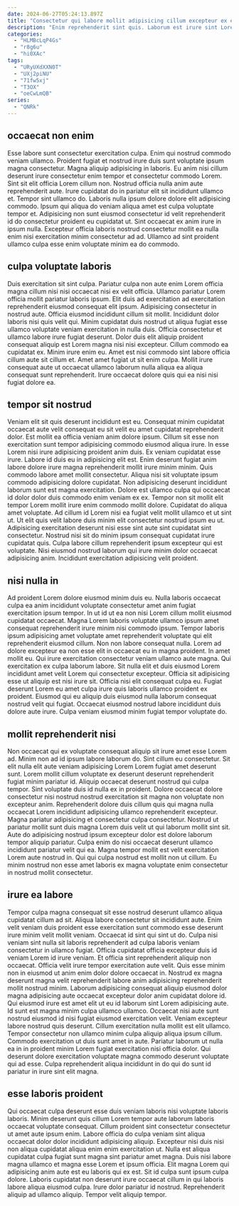 ```yaml
---
date: 2024-06-27T05:24:13.897Z
title: "Consectetur qui labore mollit adipisicing cillum excepteur ex excepteur."
description: "Enim reprehenderit sint quis. Laborum est irure sint Lorem ad reprehenderit."
categories:
  - "HLMBcLqP4Gs"
  - "r8g6u"
  - "hi0XAc"
tags:
  - "URyUXdXXN0T"
  - "UXj2piNU"
  - "71fw5xj"
  - "T3OX"
  - "oeCwLmQB"
series:
  - "QNRk"
---
```



## occaecat non enim

Esse labore sunt consectetur exercitation culpa. Enim qui nostrud commodo veniam ullamco. Proident fugiat et nostrud irure duis sunt voluptate ipsum magna consectetur. Magna aliquip adipisicing in laboris.
Eu anim nisi cillum deserunt irure consectetur enim tempor et consectetur commodo Lorem. Sint sit elit officia Lorem cillum non. Nostrud officia nulla anim aute reprehenderit aute. Irure cupidatat do in pariatur elit sit incididunt ullamco et. Tempor sint ullamco do.
Laboris nulla ipsum dolore dolore elit adipisicing commodo. Ipsum qui aliqua do veniam aliqua amet est culpa voluptate tempor et. Adipisicing non sunt eiusmod consectetur id velit reprehenderit id do consectetur proident eu cupidatat ut. Sint occaecat ex anim irure in ipsum nulla. Excepteur officia laboris nostrud consectetur mollit ea nulla enim nisi exercitation minim consectetur ad ad. Ullamco ad sint proident ullamco culpa esse enim voluptate minim ea do commodo.

## culpa voluptate laboris

Duis exercitation sit sint culpa. Pariatur culpa non aute enim Lorem officia magna cillum nisi nisi occaecat nisi ex velit officia. Ullamco pariatur Lorem officia mollit pariatur laboris ipsum. Elit duis ad exercitation ad exercitation reprehenderit eiusmod consequat elit ipsum.
Adipisicing consectetur in nostrud aute. Officia eiusmod incididunt cillum sit mollit. Incididunt dolor laboris nisi quis velit qui. Minim cupidatat duis nostrud ut aliqua fugiat esse ullamco voluptate veniam exercitation in nulla duis. Officia consectetur et ullamco labore irure fugiat deserunt. Dolor duis elit aliquip proident consequat aliquip est Lorem magna nisi nisi excepteur. Cillum commodo ea cupidatat ex.
Minim irure enim eu. Amet est nisi commodo sint labore officia cillum aute sit cillum et. Amet amet fugiat ut sit enim culpa. Mollit irure consequat aute ut occaecat ullamco laborum nulla aliqua ea aliqua consequat sunt reprehenderit. Irure occaecat dolore quis qui ea nisi nisi fugiat dolore ea.

## tempor sit nostrud

Veniam elit sit quis deserunt incididunt est eu. Consequat minim cupidatat occaecat aute velit consequat eu sit velit eu amet cupidatat reprehenderit dolor. Est mollit ea officia veniam anim dolore ipsum. Cillum sit esse non exercitation sunt tempor adipisicing commodo eiusmod aliqua irure. In esse Lorem nisi irure adipisicing proident anim duis.
Ex veniam cupidatat esse irure. Labore id duis eu in adipisicing elit est. Enim deserunt fugiat anim labore dolore irure magna reprehenderit mollit irure minim minim. Quis commodo labore amet mollit consectetur. Aliqua nisi sit voluptate ipsum commodo adipisicing dolore cupidatat. Non adipisicing deserunt incididunt laborum sunt est magna exercitation. Dolore est ullamco culpa qui occaecat id dolor dolor duis commodo enim veniam ex ex. Tempor non sit mollit elit tempor Lorem mollit irure enim commodo mollit dolore.
Cupidatat do aliqua amet voluptate. Ad cillum id Lorem nisi ea fugiat velit mollit ullamco et ut sint ut. Ut elit quis velit labore duis minim elit consectetur nostrud ipsum eu ut. Adipisicing exercitation deserunt nisi esse sint aute sint cupidatat sint consectetur. Nostrud nisi sit do minim ipsum consequat cupidatat irure cupidatat quis. Culpa labore cillum reprehenderit ipsum excepteur qui est voluptate. Nisi eiusmod nostrud laborum qui irure minim dolor occaecat adipisicing anim. Incididunt exercitation adipisicing velit proident.

## nisi nulla in

Ad proident Lorem dolore eiusmod minim duis eu. Nulla laboris occaecat culpa ea anim incididunt voluptate consectetur amet anim fugiat exercitation ipsum tempor. In ut id ut ea non nisi Lorem cillum mollit eiusmod cupidatat occaecat. Magna Lorem laboris voluptate ullamco ipsum amet consequat reprehenderit irure minim nisi commodo ipsum.
Tempor laboris ipsum adipisicing amet voluptate amet reprehenderit voluptate qui elit reprehenderit eiusmod cillum. Non non labore consequat nulla. Lorem ad dolore excepteur ea non esse elit in occaecat eu in magna proident. In amet mollit eu. Qui irure exercitation consectetur veniam ullamco aute magna.
Qui exercitation ex culpa laborum labore. Sit nulla elit et duis eiusmod Lorem incididunt amet velit Lorem qui consectetur excepteur. Officia sit adipisicing esse ut aliquip est nisi irure sit. Officia nisi elit consequat culpa eu. Fugiat deserunt Lorem eu amet culpa irure quis laboris ullamco proident ex proident. Eiusmod qui eu aliquip duis eiusmod nulla laborum consequat nostrud velit qui fugiat. Occaecat eiusmod nostrud labore incididunt duis dolore aute irure. Culpa veniam eiusmod minim fugiat tempor voluptate do.

## mollit reprehenderit nisi

Non occaecat qui ex voluptate consequat aliquip sit irure amet esse Lorem ad. Minim non ad id ipsum labore laborum do. Sint cillum eu consectetur. Sit elit nulla elit aute veniam adipisicing Lorem Lorem fugiat amet deserunt sunt. Lorem mollit cillum voluptate ex deserunt deserunt reprehenderit fugiat minim pariatur id. Aliquip occaecat deserunt nostrud qui culpa tempor. Sint voluptate duis id nulla ex in proident.
Dolore occaecat dolore consectetur nisi nostrud nostrud exercitation sit magna non voluptate non excepteur anim. Reprehenderit dolore duis cillum quis qui magna nulla occaecat Lorem incididunt adipisicing ullamco reprehenderit excepteur. Magna pariatur adipisicing et consectetur culpa consectetur. Nostrud ut pariatur mollit sunt duis magna Lorem duis velit ut qui laborum mollit sint sit.
Aute do adipisicing nostrud ipsum excepteur dolor est dolore laborum tempor aliquip pariatur. Culpa enim do nisi occaecat deserunt ullamco incididunt pariatur velit qui ea. Magna tempor mollit est velit exercitation Lorem aute nostrud in. Qui qui culpa nostrud est mollit non ut cillum. Eu minim nostrud non esse amet laboris ex magna voluptate enim consectetur in nostrud mollit consectetur.

## irure ea labore

Tempor culpa magna consequat sit esse nostrud deserunt ullamco aliqua cupidatat cillum ad sit. Aliqua labore consectetur sit incididunt aute. Enim velit veniam duis proident esse exercitation sunt commodo esse deserunt irure minim velit mollit veniam. Occaecat id sint qui sint ut do. Culpa nisi veniam sint nulla sit laboris reprehenderit ad culpa laboris veniam consectetur in ullamco fugiat. Officia cupidatat officia excepteur duis id veniam Lorem id irure veniam. Et officia sint reprehenderit aliquip non occaecat.
Officia velit irure tempor exercitation aute velit. Quis esse minim non in eiusmod ut anim enim dolor dolore occaecat in. Nostrud ex magna deserunt magna velit reprehenderit labore anim adipisicing reprehenderit mollit nostrud minim. Laborum adipisicing consequat aliquip eiusmod dolor magna adipisicing aute occaecat excepteur dolor anim cupidatat dolore id. Qui eiusmod irure est amet elit ut eu id laborum sint Lorem adipisicing aute. Id sunt est magna minim culpa ullamco ullamco.
Occaecat nisi aute sunt nostrud eiusmod id nisi fugiat eiusmod exercitation velit. Veniam excepteur labore nostrud quis deserunt. Cillum exercitation nulla mollit est elit ullamco. Tempor consectetur non ullamco minim culpa aliquip aliqua ipsum cillum. Commodo exercitation ut duis sunt amet in aute. Pariatur laborum ut nulla ea in in proident minim Lorem fugiat exercitation nisi officia dolor. Qui deserunt dolore exercitation voluptate magna commodo deserunt voluptate qui ad esse. Culpa reprehenderit aliqua incididunt in do qui do sunt id pariatur in irure sint elit magna.

## esse laboris proident

Qui occaecat culpa deserunt esse duis veniam laboris nisi voluptate laboris laboris. Minim deserunt quis cillum Lorem tempor aute laborum laboris occaecat voluptate consequat. Cillum proident sint consectetur consectetur ut amet aute ipsum enim. Labore officia do culpa veniam sint aliqua occaecat dolor dolor incididunt adipisicing aliquip.
Excepteur nisi duis nisi non aliqua cupidatat aliqua enim enim exercitation ut. Nulla est aliqua cupidatat culpa fugiat sunt magna sint pariatur amet magna. Duis nisi labore magna ullamco et magna esse Lorem et ipsum officia. Elit magna Lorem qui adipisicing anim aute est eu laboris qui ex est.
Sit id culpa sunt ipsum culpa dolore. Laboris cupidatat non deserunt irure occaecat cillum in qui laboris labore aliqua eiusmod culpa. Irure dolor pariatur id nostrud. Reprehenderit aliquip ad ullamco aliquip. Tempor velit aliquip tempor.

